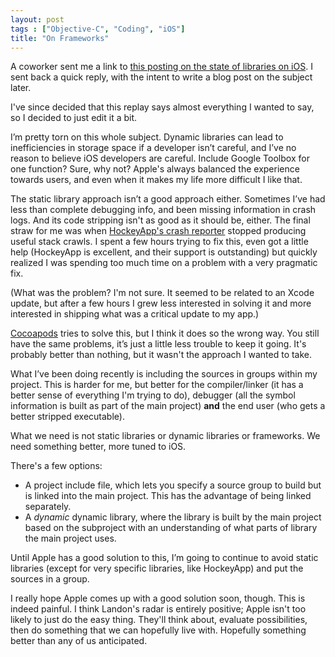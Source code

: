 ```yaml
---
layout: post
tags : ["Objective-C", "Coding", "iOS"]
title: "On Frameworks"
---
```


A coworker sent me a link to [this posting on the state of libraries on iOS][1]. I sent back a quick reply, with the intent to write a blog post on the subject later.

I've since decided that this replay says almost everything I wanted to say, so I decided to just edit it a bit.

I’m pretty torn on this whole subject. Dynamic libraries can lead to inefficiencies in storage space if a developer isn’t careful, and I’ve no reason to believe iOS developers are careful. Include Google Toolbox for one function? Sure, why not? Apple's always balanced the experience towards users, and even when it makes my life more difficult I like that.

The static library approach isn’t a good approach either. Sometimes I’ve had less than complete debugging info, and been missing information in crash logs. And its code stripping isn't as good as it should be, either. The final straw for me was when [HockeyApp's crash reporter][2] stopped producing useful stack crawls. I spent a few hours trying to fix this, even got a little help (HockeyApp is excellent, and their support is outstanding) but quickly realized I was spending too much time on a problem with a very pragmatic fix.

(What was the problem? I'm not sure. It seemed to be related to an Xcode update, but after a few hours I grew less interested in solving it and more interested in shipping what was a critical update to my app.)

[Cocoapods][3] tries to solve this, but I think it does so the wrong way. You still have the same problems, it’s just a little less trouble to keep it going. It's probably better than nothing, but it wasn't the approach I wanted to take.

What I’ve been doing recently is including the sources in groups within my project. This is harder for me, but better for the compiler/linker (it has a better sense of everything I'm trying to do), debugger (all the symbol information is built as part of the main project) **and** the end user (who gets a better stripped executable).

What we need is not static libraries or dynamic libraries or frameworks. We need something better, more tuned to iOS.

There's a few options:

* A project include file, which lets you specify a source group to build but is linked into the main project. This has the advantage of being linked separately.
* A *dynamic* dynamic library, where the library is built by the main project based on the subproject with an understanding of what parts of library the main project uses.

Until Apple has a good solution to this, I’m going to continue to avoid static libraries (except for very specific libraries, like HockeyApp) and put the sources in a group.

I really hope Apple comes up with a good solution soon, though. This is indeed painful. I think Landon's radar is entirely positive; Apple isn't too likely to just do the easy thing. They'll think about, evaluate possibilities, then do something that we can hopefully live with. Hopefully something better than any of us anticipated.

[1]: http://landonf.bikemonkey.org/code/ios/Radar_15800975_iOS_Frameworks.20140112.html
[2]: http://hockeyapp.net/
[3]: http://cocoapods.org